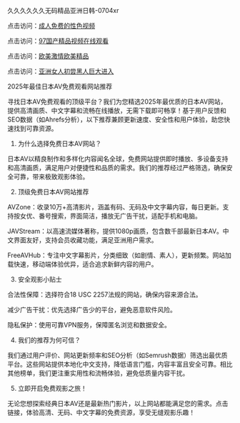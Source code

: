 
久久久久久久无码精品亚洲日韩-0704xr


点击访问：<a href="https://bered.pages.dev/">成人免费的性色视频</a>

点击访问：<a href="https://https://rtj-3zo.pages.dev/">97国产精品视频在线观看</a>

点击访问：<a href="https://bsdf-5f5.pages.dev/">欧美激情欧美精品</a>

点击访问：<a href="https://fdhf-454.pages.dev/">亚洲女人初尝黑人巨大进入</a>


2025年最佳日本AV免费观看网站推荐

寻找日本AV免费观看的顶级平台？我们为您精选2025年最优质的日本AV网站，提供高清画质、中文字幕和流畅在线播放，无需下载即可畅享！基于用户反馈和SEO数据（如Ahrefs分析），以下推荐兼顾更新速度、安全性和用户体验，助您快速找到可靠资源。

1. 为什么选择免费日本AV网站？

日本AV以精良制作和多样化内容闻名全球，免费网站提供即时播放、多设备支持和高清画质，满足用户对便捷性和品质的需求。我们的推荐经过严格筛选，确保安全可靠，带来极致观影体验。

2. 顶级免费日本AV网站推荐





AVZone：收录10万+高清影片，涵盖有码、无码及中文字幕内容，每日更新。支持按女优、番号搜索，界面简洁，播放无广告干扰，适配手机和电脑。



JAVStream：以高速流媒体著称，提供1080p画质，包含数千部最新日本AV。中文界面友好，支持会员收藏功能，满足亚洲用户需求。



FreeAVHub：专注中文字幕影片，分类细致（如剧情、素人），更新频繁。网站加载快速，移动端体验优异，适合追求新鲜内容的用户。

3. 安全观影小贴士





合法性保障：选择符合18 USC 2257法规的网站，确保内容来源合法。



减少广告干扰：优先选择广告少的平台，避免恶意软件风险。



隐私保护：使用可靠VPN服务，保障匿名浏览和数据安全。

4. 我们的推荐为何可信？

我们通过用户评价、网站更新频率和SEO分析（如Semrush数据）筛选出最优质平台。这些网站提供本地化中文支持，降低语言门槛，内容丰富且安全可靠。相比其他榜单，我们更注重实用性和流畅体验，避免低质量内容干扰。

5. 立即开启免费观影之旅！

无论您想探索经典日本AV还是最新热门影片，以上网站都能满足您的需求。点击链接，体验高清、无码、中文字幕的免费资源，享受无缝观影乐趣！



<span style="display:none;">[Canonical link](）</span>
